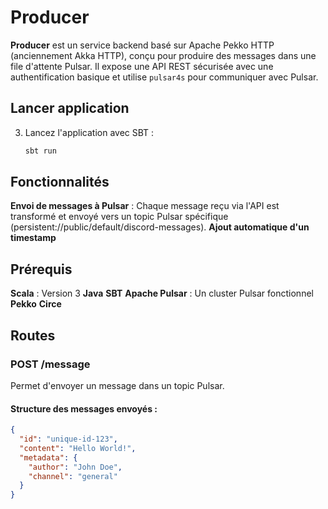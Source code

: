 # Producer

**Producer** est un service backend basé sur Apache Pekko HTTP (anciennement Akka HTTP), conçu pour produire des messages dans une file d'attente Pulsar. Il expose une API REST sécurisée avec une authentification basique et utilise `pulsar4s` pour communiquer avec Pulsar.

## Lancer application

3. Lancez l'application avec SBT :
   ```bash
   sbt run
   ```

## Fonctionnalités

**Envoi de messages à Pulsar** : Chaque message reçu via l'API est transformé et envoyé vers un topic Pulsar spécifique (persistent://public/default/discord-messages).
**Ajout automatique d'un timestamp**

## Prérequis

**Scala** : Version 3
**Java**
**SBT**
**Apache Pulsar** : Un cluster Pulsar fonctionnel
**Pekko**
**Circe**

## Routes

### **POST /message**

Permet d'envoyer un message dans un topic Pulsar.

#### Structure des messages envoyés :

```json
{
  "id": "unique-id-123",
  "content": "Hello World!",
  "metadata": {
    "author": "John Doe",
    "channel": "general"
  }
}
```
